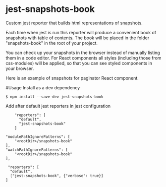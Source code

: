 # jest-snapshots-book
Custom jest reporter that builds html representations of snapshots. 

Each time when jest is run this reporter will produce a convenient book of snapshots with table of contents. The book will be placed in the folder "snapshots-book" in the root of your project. 

You can check up your snapshots in the browser instead of manually listing them in a code editor. For React components all styles (including those from css-modules) will be applied, so that you can see styled components in your browser.

Here is an example of snapshots for paginator React component.

#Usage
Install as a dev dependency
```
$ npm install --save-dev jest-snapshots-book
```
Add after default jest reporters in jest configuration
```
    "reporters": [
      "default",
      "jest-snapshots-book"
    ]

```


    "modulePathIgnorePatterns": [
        "<rootDir>/snapshots-book"
    ],
    "watchPathIgnorePatterns": [
        "<rootDir>/snapshots-book"
    ],

     "reporters": [
      "default",
      ["jest-snapshots-book", {"verbose": true}]
    ]
   